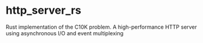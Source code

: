 # http_server_rs
Rust implementation of the C10K problem. A high-performance HTTP server using asynchronous I/O and event multiplexing
